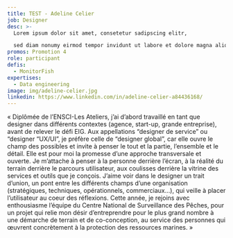 ```yaml
---
title: TEST - Adeline Celier
job: Designer
desc: >-
  Lorem ipsum dolor sit amet, consetetur sadipscing elitr, 

  sed diam nonumy eirmod tempor invidunt ut labore et dolore magna aliquyam erat, sed diam voluptua. 
promos: Promotion 4
role: participant
defis:
  - MonitorFish
expertises:
  - Data engineering
image: img/adeline-celier.jpg
linkedin: https://www.linkedin.com/in/adeline-celier-a84436168/
---
```

« Diplômée de l’ENSCI-Les Ateliers, j’ai d’abord travaillé en tant que designer dans différents contextes (agence, start-up, grande entreprise), avant de relever le défi EIG. Aux appellations “designer de service” ou “designer “UX/UI”, je préfère celle de “designer global”, car elle ouvre le champ des possibles et invite à penser le tout et la partie, l’ensemble et le détail. Elle est pour moi la promesse d’une approche transversale et ouverte. Je m’attache à penser à la personne derrière l’écran, à la réalité du terrain derrière le parcours utilisateur, aux coulisses derrière la vitrine des services et outils que je conçois. J’aime voir dans le designer un trait d’union, un pont entre les différents champs d’une organisation (stratégiques, techniques, opérationnels, commerciaux…), qui veille à placer l’utilisateur au coeur des réflexions. Cette année, je rejoins avec enthousiasme l’équipe du Centre National de Surveillance des Pêches, pour un projet qui relie mon désir d’entreprendre pour le plus grand nombre à une démarche de terrain et de co-conception, au service des personnes qui œuvrent concrètement à la protection des ressources marines. »
